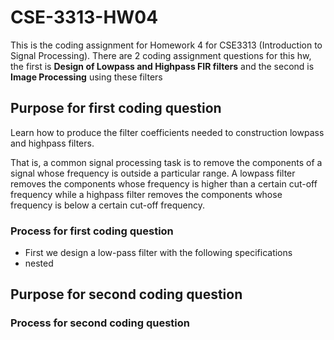 # CSE-3313-HW04
This is the coding assignment for Homework 4 for CSE3313 (Introduction to Signal Processing).
There are 2 coding assignment questions for this hw, the first is **Design of Lowpass and Highpass FIR filters** and the second is **Image Processing** using these filters

## Purpose for first coding question
Learn how to produce the filter coefficients needed to construction lowpass and
highpass filters.

That is, a common signal processing task is to remove the components of a signal whose frequency
is outside a particular range. A lowpass filter removes the components whose frequency is
higher than a certain cut-off frequency while a highpass filter removes the components whose
frequency is below a certain cut-off frequency.

### Process for first coding question
* First we design a low-pass filter with the following specifications
 * nested

## Purpose for second coding question


### Process for second coding question
